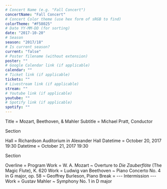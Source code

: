 ```yaml
---
# Concert Name (e.g. "Fall Concert")
concertName: "Fall Concert"
# Concert Color theme (use hex form of sRGB to find)
colorTheme: "#F58025"
# Date YY-MM-DD (for sorting)
date: "2017-10-20"
# Season
season: "2017/18"
# Is current season?
current: "false"
# Poster filename (without extension)
poster: ""
# Google Calendar link (if applicable)
calendar: ""
# Ticket link (if applicable)
tickets: ""
# Livestream link (if applicable)
stream: ""
# Youtube link (if applicable)
youtube: ""
# Spotify link (if applicable)
spotify: ""
---
```

Title = Mozart, Beethoven, & Mahler
Subtitle = Michael Pratt, Conductor

Section

Hall = Richardson Auditorium in Alexander Hall
Datetime = October 20, 2017 19:30
Datetime = October 21, 2017 19:30

Section

Overline = Program
Work = W. A. Mozart ~ Overture to *Die Zauberflöte* (The Magic Flute), K. 620
Work = Ludwig van Beethoven ~ Piano Concerto No. 4 in G major, op. 58 ~ Geoffrey Burleson, Piano
Break = --- Intermission ---
Work = Gustav Mahler ~ Symphony No. 1 in D major
